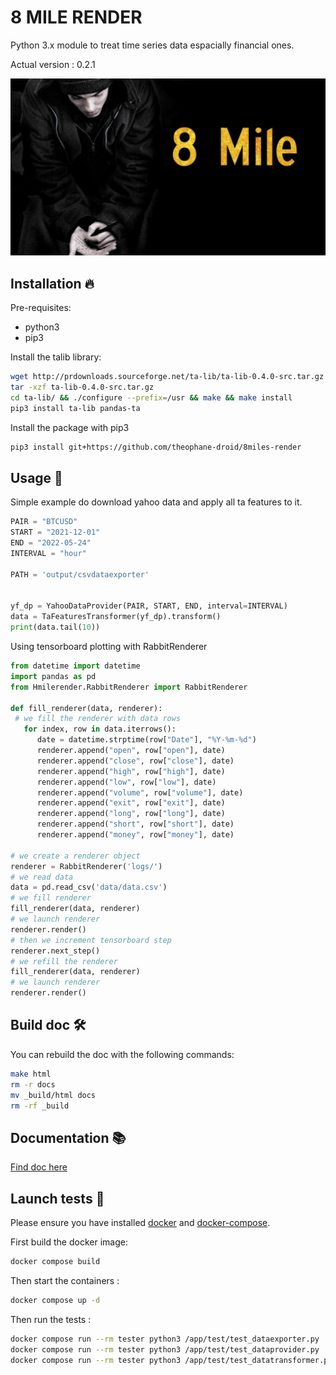 # 8 MILE RENDER

Python 3.x module to treat time series data espacially financial ones.

Actual version : 0.2.1

![](img/8mile.jpg)


## Installation 🔥

Pre-requisites:
- python3
- pip3

Install the talib library:

```bash
wget http://prdownloads.sourceforge.net/ta-lib/ta-lib-0.4.0-src.tar.gz
tar -xzf ta-lib-0.4.0-src.tar.gz
cd ta-lib/ && ./configure --prefix=/usr && make && make install
pip3 install ta-lib pandas-ta
```

Install the package with pip3
```bash
pip3 install git+https://github.com/theophane-droid/8miles-render
```

## Usage 🚀

Simple example do download yahoo data and apply all ta features to it.

```python
PAIR = "BTCUSD"
START = "2021-12-01"
END = "2022-05-24"
INTERVAL = "hour"

PATH = 'output/csvdataexporter'


yf_dp = YahooDataProvider(PAIR, START, END, interval=INTERVAL)
data = TaFeaturesTransformer(yf_dp).transform()
print(data.tail(10))
```

Using tensorboard plotting with RabbitRenderer


```python
from datetime import datetime
import pandas as pd
from Hmilerender.RabbitRenderer import RabbitRenderer

def fill_renderer(data, renderer):
 # we fill the renderer with data rows
   for index, row in data.iterrows():
      date = datetime.strptime(row["Date"], "%Y-%m-%d")
      renderer.append("open", row["open"], date)
      renderer.append("close", row["close"], date)
      renderer.append("high", row["high"], date)
      renderer.append("low", row["low"], date)
      renderer.append("volume", row["volume"], date)
      renderer.append("exit", row["exit"], date)
      renderer.append("long", row["long"], date)
      renderer.append("short", row["short"], date)
      renderer.append("money", row["money"], date)

# we create a renderer object
renderer = RabbitRenderer('logs/')
# we read data
data = pd.read_csv('data/data.csv')
# we fill renderer
fill_renderer(data, renderer)
# we launch renderer
renderer.render()
# then we increment tensorboard step
renderer.next_step()
# we refill the renderer
fill_renderer(data, renderer)
# we launch renderer
renderer.render()
```

## Build doc 🛠️

You can rebuild the doc with the following commands:

```bash
make html
rm -r docs
mv _build/html docs
rm -rf _build
```

## Documentation 📚

[Find doc here](https://theophane-droid.github.io/8miles-render/)


## Launch tests 🧪

Please ensure you have installed [docker](https://docs.docker.com/get-docker/) and [docker-compose](https://docs.docker.com/compose/install/).

First build the docker image:

```bash
docker compose build
```

Then start the containers :

```bash
docker compose up -d
```

Then run the tests :

```bash
docker compose run --rm tester python3 /app/test/test_dataexporter.py
docker compose run --rm tester python3 /app/test/test_dataprovider.py
docker compose run --rm tester python3 /app/test/test_datatransformer.py
```